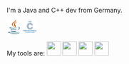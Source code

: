 I'm a Java and C++ dev from Germany.


<img height="32" width="32" src="https://raw.githubusercontent.com/github/explore/80688e429a7d4ef2fca1e82350fe8e3517d3494d/topics/java/java.png" />
<img height="32" width="32" src="https://raw.githubusercontent.com/github/explore/80688e429a7d4ef2fca1e82350fe8e3517d3494d/topics/c/c.png" />

My tools are:
<img height="32" width="32" src="https://cdn.jsdelivr.net/npm/simple-icons@v3/icons/IntlliJIDEA.svg" />
<img height="32" width="32" src="https://cdn.jsdelivr.net/npm/simple-icons@v3/icons/ViusualStudioCode.svg" />
<img height="32" width="32" src="https://cdn.jsdelivr.net/npm/simple-icons@v3/icons/ViusalStudio.svg" />
<img height="32" width="32" src="https://cdn.jsdelivr.net/npm/simple-icons@v3/icons/UnrealEngine.svg" />
